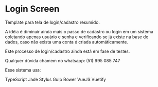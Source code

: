 # Login Screen

Template para tela de login/cadastro resumido.

A idéia é diminuir ainda mais o passo de cadastro ou login em um sistema coletando apenas usuário e senha e verificando se já existe na base de dados, caso não exista uma conta é criada automáticamente.

Este processo de login/cadastro ainda está em fase de testes.

Qualquer dúvida chamem no whatsapp: (51) 995 085 747

Esse sistema usa:

TypeScript
Jade
Stylus
Gulp
Bower
VueJS
Vuetify